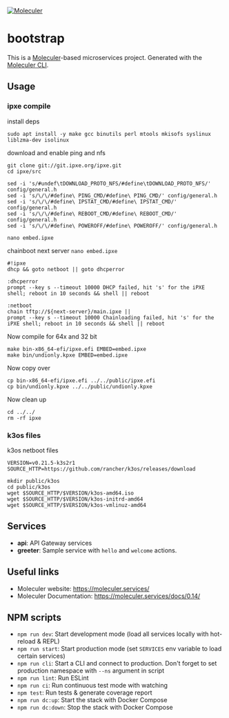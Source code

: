 [![Moleculer](https://badgen.net/badge/Powered%20by/Moleculer/0e83cd)](https://moleculer.services)

# bootstrap
This is a [Moleculer](https://moleculer.services/)-based microservices project. Generated with the [Moleculer CLI](https://moleculer.services/docs/0.14/moleculer-cli.html).

## Usage

### ipxe compile

install deps
```
sudo apt install -y make gcc binutils perl mtools mkisofs syslinux liblzma-dev isolinux
```
download and enable ping and nfs
```
git clone git://git.ipxe.org/ipxe.git
cd ipxe/src

sed -i 's/#undef\tDOWNLOAD_PROTO_NFS/#define\tDOWNLOAD_PROTO_NFS/' config/general.h
sed -i 's/\/\/#define\ PING_CMD/#define\ PING_CMD/' config/general.h
sed -i 's/\/\/#define\ IPSTAT_CMD/#define\ IPSTAT_CMD/' config/general.h
sed -i 's/\/\/#define\ REBOOT_CMD/#define\ REBOOT_CMD/' config/general.h
sed -i 's/\/\/#define\ POWEROFF/#define\ POWEROFF/' config/general.h

nano embed.ipxe
```
chainboot next server
```nano embed.ipxe```

```
#!ipxe
dhcp && goto netboot || goto dhcperror

:dhcperror
prompt --key s --timeout 10000 DHCP failed, hit 's' for the iPXE shell; reboot in 10 seconds && shell || reboot

:netboot
chain tftp://${next-server}/main.ipxe ||
prompt --key s --timeout 10000 Chainloading failed, hit 's' for the iPXE shell; reboot in 10 seconds && shell || reboot
```

Now compile for 64x and 32 bit
```
make bin-x86_64-efi/ipxe.efi EMBED=embed.ipxe
make bin/undionly.kpxe EMBED=embed.ipxe
```

Now copy over
```
cp bin-x86_64-efi/ipxe.efi ../../public/ipxe.efi
cp bin/undionly.kpxe ../../public/undionly.kpxe
```
Now clean up
```
cd ../../
rm -rf ipxe
```


### k3os files

k3os netboot files
```
VERSION=v0.21.5-k3s2r1
SOURCE_HTTP=https://github.com/rancher/k3os/releases/download

mkdir public/k3os
cd public/k3os
wget $SOURCE_HTTP/$VERSION/k3os-amd64.iso
wget $SOURCE_HTTP/$VERSION/k3os-initrd-amd64
wget $SOURCE_HTTP/$VERSION/k3os-vmlinuz-amd64

```



## Services
- **api**: API Gateway services
- **greeter**: Sample service with `hello` and `welcome` actions.


## Useful links

* Moleculer website: https://moleculer.services/
* Moleculer Documentation: https://moleculer.services/docs/0.14/

## NPM scripts

- `npm run dev`: Start development mode (load all services locally with hot-reload & REPL)
- `npm run start`: Start production mode (set `SERVICES` env variable to load certain services)
- `npm run cli`: Start a CLI and connect to production. Don't forget to set production namespace with `--ns` argument in script
- `npm run lint`: Run ESLint
- `npm run ci`: Run continuous test mode with watching
- `npm test`: Run tests & generate coverage report
- `npm run dc:up`: Start the stack with Docker Compose
- `npm run dc:down`: Stop the stack with Docker Compose
